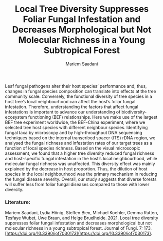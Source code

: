 ﻿---
layout: post
title:  "Local Tree Diversity Suppresses Foliar Fungal Infestation and Decreases Morphological but Not Molecular Richness in a Young Subtropical Forest"
author: Mariem Saadani
categories: [ Article ]
image: assets/projects/MS1.png
tags: featured
---

Leaf fungal pathogens alter their host species’ performance and, thus, changes in fungal species composition can translate into effects at the tree community scale. Conversely, the functional diversity of tree species in a host tree’s local neighbourhood can affect the host’s foliar fungal infestation. Therefore, understanding the factors that affect fungal infestations is important to advance our understanding of biodiversity-ecosystem functioning (BEF) relationships. Here we make use of the largest BEF tree experiment worldwide, the BEF-China experiment, where we selected tree host species with different neighbour species. Identifying fungal taxa by microscopy and by high-throughput DNA sequencing techniques based on the internal transcribed spacer (ITS) rDNA region, we analysed the fungal richness and infestation rates of our target trees as a function of local species richness. Based on the visual microscopic assessment, we found that a higher tree diversity reduced fungal richness and host-specific fungal infestation in the host’s local neighbourhood, while molecular fungal richness was unaffected. This diversity effect was mainly explained by the decrease in host proportion. Thus, the dilution of host species in the local neighbourhood was the primary mechanism in reducing the fungal disease severity. Overall, our study suggests that diverse forests will suffer less from foliar fungal diseases compared to those with lower diversity.

### Literature:
Mariem Saadani, Lydia Hönig, Steffen Bien, Michael Koehler, Gemma Rutten, Tesfaye Wubet, Uwe Braun, and Helge Bruelheide. 2021. Local tree diversity suppresses foliar fungal infestation and decreases morphological but not molecular richness in a young subtropical forest. Journal of Fungi. 7: 173. [https://doi.org/10.3390/jof7030173](https://doi.org/10.3390/jof7030173).